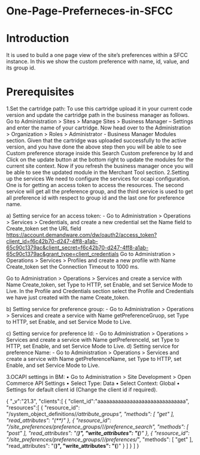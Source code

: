 # One-Page-Preferneces-in-SFCC

# Introduction
It is used to build a one page view of the site’s preferences within a SFCC instance. In this we show the custom preference with name, id, value, and its group id.
# Prerequisites
1.Set the cartridge path:
To use this cartridge upload it in your current code version and update the cartridge path in the business manager as follows.
    Go to Administration > Sites > Manage Sites > Business Manager – Settings and enter the name of your cartridge.
Now head over to the Administration > Organization > Roles > Administrator - Business Manager Modules section. Given that the cartridge was uploaded successfully to the active version, and you have done the above step then you will be able to see Custom preference storage inside this Search Custom preference by Id and Click on the update button at the bottom right to update the modules for the current site context.
Now if you refresh the business manager once you will be able to see the updated module in the Merchant Tool section. 
2.Setting up the services 
We need to configure the services for ocapi configuration. One is for getting an access token to access the resources. The second service will get all the preference group, and the third service is used to get all preference id with respect to group id and the last one for preference name.

a)	Setting service for an access token: - Go to Administration > Operations > Services > Credentials, and create a new credential set the Name field to Create_token set the URL field https://account.demandware.com/dw/oauth2/access_token?client_id=f6c42b70-d247-4ff8-a1ab-65c90c1379ac&client_secret=f6c42b70-d247-4ff8-a1ab-65c90c1379ac&grant_type=client_credentials
Go to Administration > Operations > Services > Profiles and create a new profile with Name Create_token set the Connection Timeout to 1000 ms.

Go to Administration > Operations > Services and create a service with Name Create_token, set Type to HTTP, set Enable, and set Service Mode to Live. In the Profile and Credentials section select the Profile and Credentials we have just created with the name Create_token. 

b)	Setting service for preference group: - 
Go to Administration > Operations > Services and create a service with Name getPreferenceGruop, set Type to HTTP, set Enable, and set Service Mode to Live. 


c)	Setting service for preference Id: - 
Go to Administration > Operations > Services and create a service with Name getPreferenceId, set Type to HTTP, set Enable, and set Service Mode to Live. 
d)	Setting service for preference Name: - 
Go to Administration > Operations > Services and create a service with Name getPreferenceName, set Type to HTTP, set Enable, and set Service Mode to Live. 

3.OCAPI settings in BM:
•	Go to Administration > Site Development > Open Commerce API Settings
•	Select Type: Data
•	Select Context: Global
•	Settings for default client id (Change the client id if required).

{
    "_v":"21.3",
    "clients":[
        {
            "client_id":"aaaaaaaaaaaaaaaaaaaaaaaaaaaaaa",
            "resources":[
            {
                "resource_id": "/system_object_definitions/*/attribute_groups",
                "methods": [
                    "get"
                ],
                "read_attributes": "(**)"
            },
            {
                "resource_id": "/site_preferences/preference_groups/*/*/preference_search",
                "methods": [
                    "post"
                ],
                "read_attributes": "(**)",
                 "write_attributes": "(**)"
            },
            {
                "resource_id": "/site_preferences/preference_groups/*/*/preferences/*",
                "methods": [
                    "get"
                ],
                "read_attributes": "(**)",
                 "write_attributes": "(**)"
            }
            ]
        }
    ]
}




